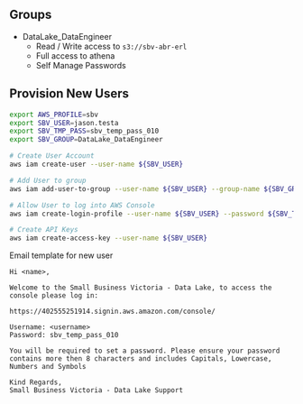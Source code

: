 ## Groups

* DataLake_DataEngineer
  * Read / Write access to `s3://sbv-abr-erl`
  * Full access to athena
  * Self Manage Passwords

## Provision New Users

```bash
export AWS_PROFILE=sbv
export SBV_USER=jason.testa
export SBV_TMP_PASS=sbv_temp_pass_010
export SBV_GROUP=DataLake_DataEngineer

# Create User Account
aws iam create-user --user-name ${SBV_USER}

# Add User to group
aws iam add-user-to-group --user-name ${SBV_USER} --group-name ${SBV_GROUP}

# Allow User to log into AWS Console
aws iam create-login-profile --user-name ${SBV_USER} --password ${SBV_TMP_PASS} --password-reset-required

# Create API Keys
aws iam create-access-key --user-name ${SBV_USER}
```


Email template for new user
```text
Hi <name>, 

Welcome to the Small Business Victoria - Data Lake, to access the console please log in:

https://402555251914.signin.aws.amazon.com/console/

Username: <username>
Password: sbv_temp_pass_010

You will be required to set a password. Please ensure your password contains more then 8 characters and includes Capitals, Lowercase, Numbers and Symbols

Kind Regards,
Small Business Victoria - Data Lake Support
```